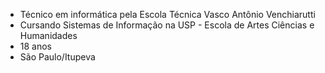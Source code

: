 <!--
**henriquevenchiarutti/henriquevenchiarutti** is a ✨ _special_ ✨ repository because its `README.md` (this file) appears on your GitHub profile.

Here are some ideas to get you started:

- 🔭 I’m currently working on ...
- 🌱 I’m currently learning ...
- 👯 I’m looking to collaborate on ...
- 🤔 I’m looking for help with ...
- 💬 Ask me about ...
- 📫 How to reach me: ...
- 😄 Pronouns: ...
- ⚡ Fun fact: ...
-->

- Técnico em informática pela Escola Técnica Vasco Antônio Venchiarutti
- Cursando Sistemas de Informação na USP - Escola de Artes Ciências e Humanidades
- 18 anos
- São Paulo/Itupeva
